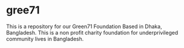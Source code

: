 # gree71
This is a repository for our Green71 Foundation Based in Dhaka, Bangladesh. This is a non profit charity foundation for underprivileged community lives in Bangladesh. 
